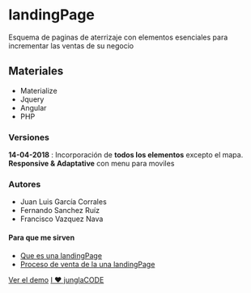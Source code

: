 # landingPage
Esquema de paginas de aterrizaje con elementos esenciales para incrementar las ventas de su negocio

## Materiales
* Materialize
* Jquery
* Angular
* PHP

### Versiones

**14-04-2018** : Incorporación de **todos los elementos** excepto el mapa. **Responsive & Adaptative** con menu para moviles

### Autores
* Juan Luis García Corrales
* Fernando Sanchez Ruíz
* Francisco Vazquez Nava 

#### Para que me sirven
* [Que es una landingPage](http://blog.junglacode.org/time-machine/incrmentar-ventas-con-landing-page/)
* [Proceso de venta de la una landingPage](http://blog.junglacode.org/time-machine/quiero-una-landing-page-para-mi-negocio/)


[Ver el demo](http://demos.junglacode.org/landingpage/)
[I ♥ junglaCODE ](https://www.junglacode.org)
